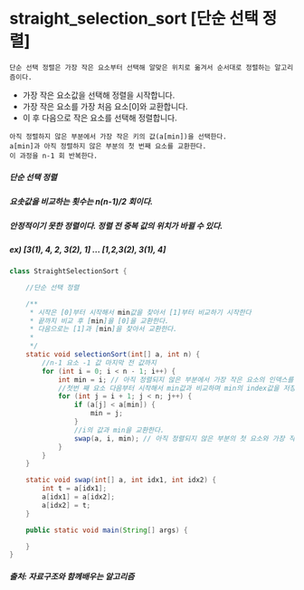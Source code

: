 # straight_selection_sort [단순 선택 정렬]

```
단순 선택 정렬은 가장 작은 요소부터 선택해 알맞은 위치로 옮겨서 순서대로 정렬하는 알고리즘이다.
```

- 가장 작은 요소값을 선택해 정렬을 시작합니다.
- 가장 작은 요소를 가장 처음 요소[0]와 교환합니다.
- 이 후 다음으로 작은 요소를 선택해 정렬합니다.

```
아직 정렬하지 않은 부분에서 가장 작은 키의 값(a[min])을 선택한다.
a[min]과 아직 정렬하지 않은 부분의 첫 번째 요소를 교환한다.
이 과정을 n-1 회 반복한다.
```

##### 단순 선택 정렬
##### 요솟값을 비교하는 횟수는 n(n-1)/2 회이다.
##### 안정적이기 못한 정렬이다. 정렬 전 중복 값의 위치가 바뀔 수 있다.
##### ex) [3(1), 4, 2, 3(2), 1] ... [1,2,3(2), 3(1), 4]

```java
class StraightSelectionSort {

    //단순 선택 정렬

    /**
     * 시작은 [0]부터 시작해서 min값을 찾아서 [1]부터 비교하기 시작한다
     * 끝까지 비교 후 [min]을 [0]을 교환한다.
     * 다음으로는 [1]과 [min]을 찾아서 교환한다.
     *
     */
    static void selectionSort(int[] a, int n) {
        //n-1 요소 -1 값 마지막 전 값까지
        for (int i = 0; i < n - 1; i++) {
            int min = i; // 아직 정렬되지 않은 부분에서 가장 작은 요소의 인덱스를 기록한다.
            //첫번 째 요소 다음부터 시작해서 min값과 비교하며 min의 index값을 저장한다.
            for (int j = i + 1; j < n; j++) {
                if (a[j] < a[min]) {
                    min = j;
                }
                //i의 값과 min을 교환한다.
                swap(a, i, min); // 아직 정렬되지 않은 부분의 첫 요소와 가장 작은 요소를 교환한다.
            }
        }
    }

    static void swap(int[] a, int idx1, int idx2) {
        int t = a[idx1];
        a[idx1] = a[idx2];
        a[idx2] = t;
    }

    public static void main(String[] args) {

    }
}

```

##### 출처: 자료구조와 함께배우는 알고리즘

